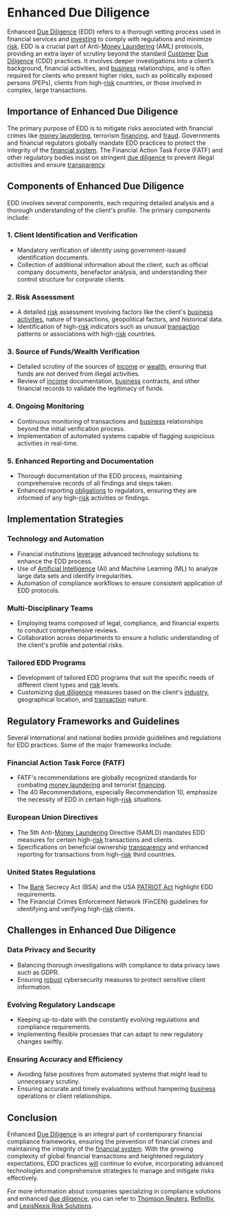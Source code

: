 # Enhanced Due Diligence

Enhanced [Due Diligence](../d/due_diligence.md) (EDD) refers to a thorough vetting process used in financial services and [investing](../i/investing.md) to comply with regulations and minimize [risk](../r/risk.md). EDD is a crucial part of Anti-[Money Laundering](../m/money_laundering.md) (AML) protocols, providing an extra layer of scrutiny beyond the standard [Customer](../c/customer.md) [Due Diligence](../d/due_diligence.md) (CDD) practices. It involves deeper investigations into a client’s background, financial activities, and [business](../b/business.md) relationships, and is often required for clients who present higher risks, such as politically exposed persons (PEPs), clients from high-[risk](../r/risk.md) countries, or those involved in complex, large transactions.

## Importance of Enhanced Due Diligence

The primary purpose of EDD is to mitigate risks associated with financial crimes like [money laundering](../m/money_laundering.md), terrorism [financing](../f/financing.md), and [fraud](../f/fraud.md). Governments and financial regulators globally mandate EDD practices to protect the integrity of the [financial system](../f/financial_system.md). The Financial Action Task Force (FATF) and other regulatory bodies insist on stringent [due diligence](../d/due_diligence.md) to prevent illegal activities and ensure [transparency](../t/transparency.md).

## Components of Enhanced Due Diligence

EDD involves several components, each requiring detailed analysis and a thorough understanding of the client's profile. The primary components include:

### 1. Client Identification and Verification
- Mandatory verification of identity using government-issued identification documents.
- Collection of additional information about the client, such as official company documents, benefactor analysis, and understanding their control structure for corporate clients.

### 2. Risk Assessment
- A detailed [risk](../r/risk.md) assessment involving factors like the client's [business activities](../b/business_activities.md), nature of transactions, geopolitical factors, and historical data.
- Identification of high-[risk](../r/risk.md) indicators such as unusual [transaction](../t/transaction.md) patterns or associations with high-[risk](../r/risk.md) countries.

### 3. Source of Funds/Wealth Verification
- Detailed scrutiny of the sources of [income](../i/income.md) or [wealth](../w/wealth.md), ensuring that funds are not derived from illegal activities.
- Review of [income](../i/income.md) documentation, [business](../b/business.md) contracts, and other financial records to validate the legitimacy of funds.

### 4. Ongoing Monitoring
- Continuous monitoring of transactions and [business](../b/business.md) relationships beyond the initial verification process.
- Implementation of automated systems capable of flagging suspicious activities in real-time.

### 5. Enhanced Reporting and Documentation
- Thorough documentation of the EDD process, maintaining comprehensive records of all findings and steps taken.
- Enhanced reporting [obligations](../o/obligation.md) to regulators, ensuring they are informed of any high-[risk](../r/risk.md) activities or findings.

## Implementation Strategies

### Technology and Automation
- Financial institutions [leverage](../l/leverage.md) advanced technology solutions to enhance the EDD process.
- Use of [Artificial Intelligence](../a/artificial_intelligence_in_trading.md) (AI) and Machine Learning (ML) to analyze large data sets and identify irregularities.
- Automation of compliance workflows to ensure consistent application of EDD protocols.

### Multi-Disciplinary Teams
- Employing teams composed of legal, compliance, and financial experts to conduct comprehensive reviews.
- Collaboration across departments to ensure a holistic understanding of the client's profile and potential risks.

### Tailored EDD Programs
- Development of tailored EDD programs that suit the specific needs of different client types and [risk](../r/risk.md) levels.
- Customizing [due diligence](../d/due_diligence.md) measures based on the client's [industry](../i/industry.md), geographical location, and [transaction](../t/transaction.md) nature.

## Regulatory Frameworks and Guidelines

Several international and national bodies provide guidelines and regulations for EDD practices. Some of the major frameworks include:

### Financial Action Task Force (FATF)
- FATF's recommendations are globally recognized standards for combating [money laundering](../m/money_laundering.md) and terrorist [financing](../f/financing.md).
- The 40 Recommendations, especially Recommendation 10, emphasize the necessity of EDD in certain high-[risk](../r/risk.md) situations.

### European Union Directives
- The 5th Anti-[Money Laundering](../m/money_laundering.md) Directive (5AMLD) mandates EDD measures for certain high-[risk](../r/risk.md) transactions and clients.
- Specifications on beneficial ownership [transparency](../t/transparency.md) and enhanced reporting for transactions from high-[risk](../r/risk.md) third countries.

### United States Regulations
- The [Bank](../b/bank.md) Secrecy Act (BSA) and the USA [PATRIOT Act](../p/patriot_act.md) highlight EDD requirements.
- The Financial Crimes Enforcement Network (FinCEN) guidelines for identifying and verifying high-[risk](../r/risk.md) clients.

## Challenges in Enhanced Due Diligence

### Data Privacy and Security
- Balancing thorough investigations with compliance to data privacy laws such as GDPR.
- Ensuring [robust](../r/robust.md) cybersecurity measures to protect sensitive client information.

### Evolving Regulatory Landscape
- Keeping up-to-date with the constantly evolving regulations and compliance requirements.
- Implementing flexible processes that can adapt to new regulatory changes swiftly.

### Ensuring Accuracy and Efficiency
- Avoiding false positives from automated systems that might lead to unnecessary scrutiny.
- Ensuring accurate and timely evaluations without hampering [business](../b/business.md) operations or client relationships.

## Conclusion

Enhanced [Due Diligence](../d/due_diligence.md) is an integral part of contemporary financial compliance frameworks, ensuring the prevention of financial crimes and maintaining the integrity of the [financial system](../f/financial_system.md). With the growing complexity of global financial transactions and heightened regulatory expectations, EDD practices [will](../w/will.md) continue to evolve, incorporating advanced technologies and comprehensive strategies to manage and mitigate risks effectively.

For more information about companies specializing in compliance solutions and enhanced [due diligence](../d/due_diligence.md), you can refer to [Thomson Reuters](https://legal.thomsonreuters.com/en/c/compliance-and-due-diligence-software), [Refinitiv](https://www.refinitiv.com/en/financial-crime-and-dark-web-compliance/kyc), and [LexisNexis Risk Solutions](https://risk.lexisnexis.com/global/en/industries/financial-services).
